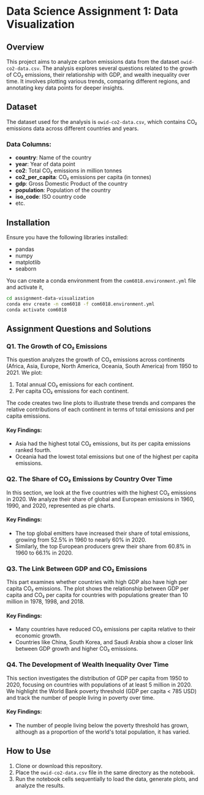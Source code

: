 # Data Science Assignment 1: Data Visualization

## Overview
This project aims to analyze carbon emissions data from the dataset `owid-co2-data.csv`. The analysis explores several questions related to the growth of CO₂ emissions, their relationship with GDP, and wealth inequality over time. It involves plotting various trends, comparing different regions, and annotating key data points for deeper insights.

## Dataset
The dataset used for the analysis is `owid-co2-data.csv`, which contains CO₂ emissions data across different countries and years.

### Data Columns:
- **country**: Name of the country
- **year**: Year of data point
- **co2**: Total CO₂ emissions in million tonnes
- **co2_per_capita**: CO₂ emissions per capita (in tonnes)
- **gdp**: Gross Domestic Product of the country
- **population**: Population of the country
- **iso_code**: ISO country code
- etc.

## Installation
Ensure you have the following libraries installed:
- pandas
- numpy
- matplotlib
- seaborn

You can create a conda environment from the `com6018.environment.yml` file and activate it,

```bash
cd assignment-data-visualization
conda env create -n com6018 -f com6018.environment.yml
conda activate com6018
```

## Assignment Questions and Solutions

### Q1. The Growth of CO₂ Emissions
This question analyzes the growth of CO₂ emissions across continents (Africa, Asia, Europe, North America, Oceania, South America) from 1950 to 2021. We plot:
1. Total annual CO₂ emissions for each continent.
2. Per capita CO₂ emissions for each continent.

The code creates two line plots to illustrate these trends and compares the relative contributions of each continent in terms of total emissions and per capita emissions.

#### Key Findings:
- Asia had the highest total CO₂ emissions, but its per capita emissions ranked fourth.
- Oceania had the lowest total emissions but one of the highest per capita emissions.

### Q2. The Share of CO₂ Emissions by Country Over Time
In this section, we look at the five countries with the highest CO₂ emissions in 2020. We analyze their share of global and European emissions in 1960, 1990, and 2020, represented as pie charts.

#### Key Findings:
- The top global emitters have increased their share of total emissions, growing from 52.5% in 1960 to nearly 60% in 2020.
- Similarly, the top European producers grew their share from 60.8% in 1960 to 66.1% in 2020.

### Q3. The Link Between GDP and CO₂ Emissions
This part examines whether countries with high GDP also have high per capita CO₂ emissions. The plot shows the relationship between GDP per capita and CO₂ per capita for countries with populations greater than 10 million in 1978, 1998, and 2018.

#### Key Findings:
- Many countries have reduced CO₂ emissions per capita relative to their economic growth.
- Countries like China, South Korea, and Saudi Arabia show a closer link between GDP growth and higher CO₂ emissions.

### Q4. The Development of Wealth Inequality Over Time
This section investigates the distribution of GDP per capita from 1950 to 2020, focusing on countries with populations of at least 5 million in 2020. We highlight the World Bank poverty threshold (GDP per capita < 785 USD) and track the number of people living in poverty over time.

#### Key Findings:
- The number of people living below the poverty threshold has grown, although as a proportion of the world's total population, it has varied.

## How to Use
1. Clone or download this repository.
2. Place the `owid-co2-data.csv` file in the same directory as the notebook.
3. Run the notebook cells sequentially to load the data, generate plots, and analyze the results.
